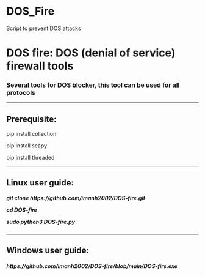 # DOS_Fire
Script to prevent DOS attacks
<h1>DOS fire: DOS (denial of service) firewall tools</h1>
<h3>Several tools for DOS blocker, this tool can be used for all protocols</h3>
<hr>
<h2>Prerequisite:</h2>

pip install collection

pip install scapy

pip install threaded
<hr>
<h2>Linux user guide:</h2>

<h5>git clone https://github.com/imanh2002/DOS-fire.git

cd DOS-fire

sudo python3 DOS-fire.py</h5>
<hr>
<h2>Windows user guide:</h2>

<h5>https://github.com/imanh2002/DOS-fire/blob/main/DOS-fire.exe</h5>
